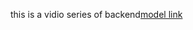 <!-- backend seris -->

this is a vidio series of backend[model link](https://app.eraser.io/workspace/YtPqZ1VogxGy1jzIDkzj) 